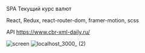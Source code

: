 SPA Текущий курс валют

React, Redux, react-router-dom, framer-motion, scss 

API https://www.cbr-xml-daily.ru/

![screen](https://user-images.githubusercontent.com/91628872/159131721-d630a2b1-ee95-40ff-b624-444f00ad47d5.png)
![localhost_3000_ (2)](https://user-images.githubusercontent.com/91628872/159131743-81311b09-86a8-4257-aa15-8766c17c0e7f.png)

